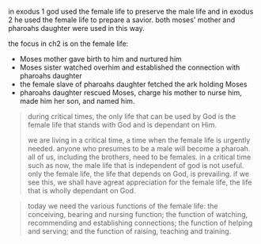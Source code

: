 in exodus 1 god used the female life to preserve the male life and in exodus 2 he used the
female life to prepare a savior. both moses' mother and pharoahs daughter were used
in this way.

the focus in ch2 is on the female life:
- Moses mother gave birth to him and nurtured him
- Moses sister watched overhim and established the connection with pharoahs daughter
- the female slave of pharoahs daughter fetched the ark holding Moses
- pharoahs daughter rescued Moses, charge his mother to nurse him, made him her son, and named him.

> during critical times, the only life that can be used by God is the female life that stands with God and is dependant on Him.
>
> we are living in a critical time, a time when the female life is urgently needed. anyone who presumes to be a male will become a pharoah. all of us, including the brothers, need to be females. in a critical time such as now, the male life that is independent of god is not useful. only the female life, the life that depends on God, is prevailing. if we see this, we shall have agreat appreciation for the female life, the life that is wholly dependant on God.

> today we need the various functions of the female life: the conceiving, bearing and nursing function; the function of watching, recommending and establishing connections; the function of helping and serving; and the function of raising, teaching and training.

